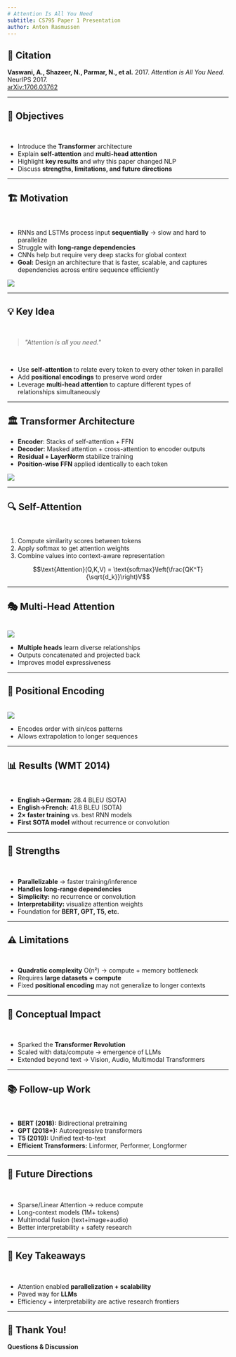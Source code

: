 ```yaml
---
# Attention Is All You Need
subtitle: CS795 Paper 1 Presentation
author: Anton Rasmussen
---
```


## 📖 Citation
**Vaswani, A., Shazeer, N., Parmar, N., et al.** 2017. *Attention is All You Need.* NeurIPS 2017.  
[arXiv:1706.03762](https://arxiv.org/abs/1706.03762)

<!-- Good evening, everyone. My name is Anton Rasmussen, and tonight we're diving into one of the most influential papers in modern AI: 'Attention Is All You Need.'

Published in 2017 by researchers at Google, this paper introduced the Transformer, an architecture that completely changed the field of Natural Language Processing. 

It moved us away from the sequential, pinhole-like processing of RNNs and LSTMs and laid the foundation for the large language models, like GPT, that we see everywhere today. -->

---

## 🎯 Objectives

<br>

- Introduce the **Transformer** architecture
- Explain **self-attention** and **multi-head attention**
- Highlight **key results** and why this paper changed NLP
- Discuss **strengths, limitations, and future directions**

<!-- Tonight's goal is to understand why this paper was revolutionary. We'll start by introducing the Transformer architecture, zoom in on its core mechanism—self-attention and multi-head attention—then explore key results, strengths, and limitations, finishing with its lasting impact and future directions. By the end, you should clearly see why the authors confidently claimed that 'Attention is all you need.' -->

---

## 🏗️ Motivation

<br>

- RNNs and LSTMs process input **sequentially** → slow and hard to parallelize
- Struggle with **long-range dependencies**
- CNNs help but require very deep stacks for global context
- **Goal:** Design an architecture that is faster, scalable, and captures dependencies across entire sequence efficiently

<img src="./images/rnn_vs_transformer_parallelization.png" class="w-1/2 mx-auto rounded-lg shadow-lg" />


<!-- Imagine trying to understand a paragraph through a pinhole, one word at a time. By the time you reach the end, your memory of the first words is fuzzy. This is how RNNs work: slow, sequential, and prone to forgetting long-range context.

The Transformer solves this by opening the whole page at once. Instead of reading word-by-word, it sees the entire sequence simultaneously, processing everything in parallel. This makes training faster, scalable, and better at remembering early words even when the sequence is long. -->

---

## 💡 Key Idea

<br>

> *"Attention is all you need."*

<br>


- Use **self-attention** to relate every token to every other token in parallel
- Add **positional encodings** to preserve word order
- Leverage **multi-head attention** to capture different types of relationships simultaneously

<!-- Instead of the pinhole view, imagine writing the entire sentence on a whiteboard in a conference room. Each analyst (attention head) can look at all the words at once and decide which ones are most relevant. Positional encodings act like seat numbers to keep word order intact, and multiple heads act like different analyst teams focusing on grammar, meaning, or other relationships. -->

---

## 🏛️ Transformer Architecture

<div class="grid grid-cols-2 gap-6 items-center">

<div>

- **Encoder**: Stacks of self-attention + FFN  
- **Decoder**: Masked attention + cross-attention to encoder outputs  
- **Residual + LayerNorm** stabilize training  
- **Position-wise FFN** applied identically to each token  

</div>

<div class="flex justify-center">
  <img src="./images/transformer_architecture.png" class="w-3/4 rounded-lg shadow-lg" />
</div>

</div>

<!-- Using the same whiteboard analogy: The encoder is the team collaboratively analyzing the input sentence, word by word, in parallel. The decoder is another team that generates output, occasionally glancing back at the encoder’s whiteboard (cross-attention) to ensure its output stays grounded in the input. -->


---

## 🔍 Self-Attention

<br>

1. Compute similarity scores between tokens
2. Apply softmax to get attention weights
3. Combine values into context-aware representation

$$\text{Attention}(Q,K,V) = \text{softmax}\left(\frac{QK^T}{\sqrt{d_k}}\right)V$$

<!-- Queries, Keys, and Values make self-attention work. Continuing our analogy: a Query is the question each word is asking (e.g., 'Who is it referring to?'), Keys are the labels of other words ('I am the boat'), and Values are the actual meanings. The model scores each Q-K pair, focuses on the most relevant words, and blends their Values into a context-aware representation. -->

---

## 🎭 Multi-Head Attention

<br>

<img src="./images/transformer_attention_heads_qkv.png" class="w-3/5 mx-auto rounded-lg shadow-lg" />

<br>

- **Multiple heads** learn diverse relationships
- Outputs concatenated and projected back
- Improves model expressiveness

<!-- Multi-head attention is like having several groups of analysts in the room, each with a different specialty. One group may focus on grammar, another on spatial relations, another on semantics. The final result combines all their insights into one richer representation. -->

---

## 🧮 Positional Encoding

<br>

<img src="./images/example_of_positional_encoding_in_transformers.webp" class="w-2/3 mx-auto rounded-lg shadow-lg" />

<br>

- Encodes order with sin/cos patterns
- Allows extrapolation to longer sequences

<!-- To avoid turning a sentence into a bag of words, positional encoding adds a unique numerical 'seat number' to each token. Using sine and cosine functions, these encodings let the model infer order and even generalize to longer sequences it hasn't seen before—like giving the model a map of where each word sits in the sentence. -->

---

## 📊 Results (WMT 2014)

<br>

- **English→German:** 28.4 BLEU (SOTA)
- **English→French:** 41.8 BLEU (SOTA)
- **2× faster training** vs. best RNN models
- **First SOTA model** without recurrence or convolution

<!-- The Transformer achieved state-of-the-art BLEU scores on WMT 2014, while training twice as fast as the best RNN models. This was the first top-performing model to completely eliminate recurrence and convolution. -->

---

## 🔑 Strengths

<br>

- **Parallelizable** → faster training/inference
- **Handles long-range dependencies**
- **Simplicity:** no recurrence or convolution
- **Interpretability:** visualize attention weights
- Foundation for **BERT, GPT, T5, etc.**

<!-- The combination of speed, scalability, and simplicity made this architecture the backbone for modern NLP. The ability to visualize attention weights gave researchers a rare peek into what the model was 'thinking.' -->

---

## ⚠️ Limitations

<br>

- **Quadratic complexity** O(n²) → compute + memory bottleneck
- Requires **large datasets + compute**
- Fixed **positional encoding** may not generalize to longer contexts

<!-- The main drawback is cost: doubling sequence length quadruples computation and memory needs. This makes very long sequences challenging and motivates research into efficient transformers. -->

---

## 🧠 Conceptual Impact

<br>

- Sparked the **Transformer Revolution**
- Scaled with data/compute → emergence of LLMs
- Extended beyond text → Vision, Audio, Multimodal Transformers

<!-- This paper triggered a paradigm shift: from text to vision, audio, and multimodal learning, the Transformer became the architecture of choice. Its scalability unlocked today's LLMs. -->

---

## 📚 Follow-up Work

<br>

- **BERT (2018):** Bidirectional pretraining
- **GPT (2018+):** Autoregressive transformers
- **T5 (2019):** Unified text-to-text
- **Efficient Transformers:** Linformer, Performer, Longformer

<!-- Follow-up research refined and extended the Transformer in multiple directions—BERT for better context, GPT for text generation, and efficient variants for longer inputs. -->

---

## 🔮 Future Directions

<br>

- Sparse/Linear Attention → reduce compute
- Long-context models (1M+ tokens)
- Multimodal fusion (text+image+audio)
- Better interpretability + safety research

<!-- The research frontier focuses on efficiency, scaling to million-token contexts, fusing modalities, and ensuring these models remain safe and interpretable. -->

---


## 🏁 Key Takeaways

<br>

- Attention enabled **parallelization + scalability**
- Paved way for **LLMs**
- Efficiency + interpretability are active research frontiers

<!-- In short: attention unlocked parallelization and scalability, paving the way for today's LLMs. But efficiency and interpretability are still open challenges. -->

---

## 🙌 Thank You!
**Questions & Discussion**

<!-- Leave this slide up for Q&A and encourage discussion. -->
